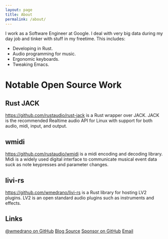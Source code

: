 ```yaml
---
layout: page
title: About
permalink: /about/
---
```


I work as a Software Engineer at Google. I deal with very big data during my day job and tinker with stuff in my freetime. This includes:

- Developing in Rust.
- Audio programming for music.
- Ergonomic keyboards.
- Tweaking Emacs.

# Notable Open Source Work

## Rust JACK

<https://github.com/rustaudio/rust-jack> is a Rust wrapper over
JACK. JACK is the recommended Realtime audio API for Linux with
support for both audio, midi, input, and output.

## wmidi

<https://github.com/rustaudio/wmidi> is a midi encoding and decoding
library. Midi is a widely used digital interface to communicate
musical event data suck as note keypresses and parameter changes.

## livi-rs

<https://github.com/wmedrano/livi-rs> is a Rust library for hosting
LV2 plugins. LV2 is an open standard audio plugins such as instruments
and effects.

## Links

[@wmedrano on GitHub](https://github.com/wmedrano)
[Blog Source](https://github.com/wmedrano/wmedrano.dev)
[Sponsor on GitHub](https://github.com/sponsors/wmedrano)
[Email](mailto:will.s.medrano@gmail.com)

